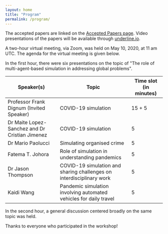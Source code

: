 ```yaml
---
layout: home
title: "Program"
permalink: /program/
---
```


The accepted papers are linked on the [Accepted Papers page](../accepted). Video presentations of the papers will be available through [underline.io](https://www.underline.io/conferences/19?trackId=19#lectureListContainer).

A two-hour virtual meeting, via Zoom, was held on May 10, 2020, at 11 am UTC. The agenda for the virtual meeting is given below.

In the first hour, there were six presentations on the topic of "The role of multi-agent-based simulation in addressing global problems".

| Speaker(s)                                                                | Topic                       | Time slot (in minutes)|
| ----------------------------                                              | -----------                 |-------------|
| Professor Frank Dignum (Invited Speaker)                                  | COVID-19 simulation         | 15 + 5
| Dr Maite Lopez-Sanchez and Dr Cristian Jimenez                            | COVID-19 simulation         | 5 |
| Dr Mario Paolucci                                                         | Simulating organised crime	| 5 |
|Fatema T. Johora                                                           |Role of simulation in understanding  pandemics                      | 5 |
|Dr Jason Thompson                                                          |	COVID-19 simulation and sharing challenges on interdisciplinary work	| 5 |
|Kaidi Wang                                                                 |Pandemic simulation involving automated vehicles for daily travel|	5 |

In the second hour, a general discussion centered broadly on the same topic was held.

Thanks to everyone who participated in the workshop!



